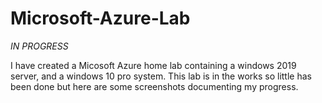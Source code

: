 # Microsoft-Azure-Lab
*IN PROGRESS* 


I have created a Micosoft Azure home lab containing a windows 2019 server, and a windows 10 pro system. This lab is in the works so little has been done but here are some screenshots documenting my progress.  
